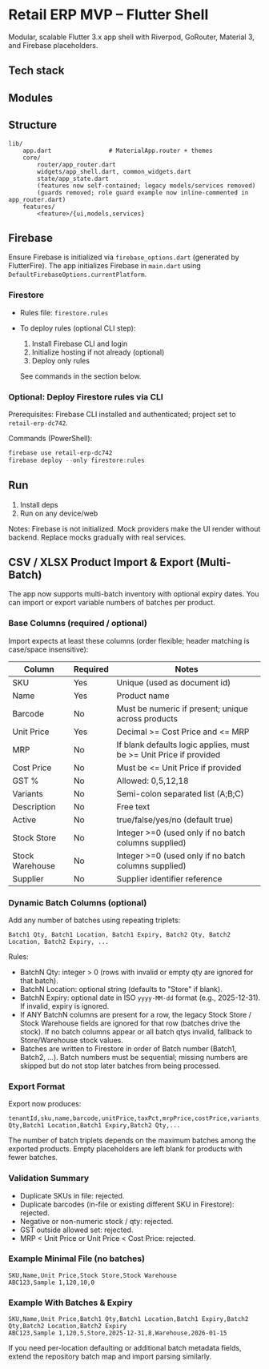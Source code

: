 # Retail ERP MVP – Flutter Shell

Modular, scalable Flutter 3.x app shell with Riverpod, GoRouter, Material 3, and Firebase placeholders.

## Tech stack

## Modules

## Structure
```
lib/
	app.dart                # MaterialApp.router + themes
	core/
		router/app_router.dart
		widgets/app_shell.dart, common_widgets.dart
		state/app_state.dart
		(features now self-contained; legacy models/services removed)
		(guards removed; role guard example now inline-commented in app_router.dart)
	features/
		<feature>/{ui,models,services}
```

## Firebase

Ensure Firebase is initialized via `firebase_options.dart` (generated by FlutterFire). The app initializes Firebase in `main.dart` using `DefaultFirebaseOptions.currentPlatform`.

### Firestore

- Rules file: `firestore.rules`
- To deploy rules (optional CLI step):

  1) Install Firebase CLI and login
  2) Initialize hosting if not already (optional)
  3) Deploy only rules

  See commands in the section below.

### Optional: Deploy Firestore rules via CLI

Prerequisites: Firebase CLI installed and authenticated; project set to `retail-erp-dc742`.

Commands (PowerShell):

```powershell
firebase use retail-erp-dc742
firebase deploy --only firestore:rules
```

## Run
1) Install deps
2) Run on any device/web

Notes: Firebase is not initialized. Mock providers make the UI render without backend. Replace mocks gradually with real services.

## CSV / XLSX Product Import & Export (Multi-Batch)

The app now supports multi-batch inventory with optional expiry dates. You can import or export variable numbers of batches per product.

### Base Columns (required / optional)
Import expects at least these columns (order flexible; header matching is case/space insensitive):

| Column | Required | Notes |
|--------|----------|-------|
| SKU | Yes | Unique (used as document id) |
| Name | Yes | Product name |
| Barcode | No | Must be numeric if present; unique across products |
| Unit Price | Yes | Decimal >= Cost Price and <= MRP |
| MRP | No | If blank defaults logic applies, must be >= Unit Price if provided |
| Cost Price | No | Must be <= Unit Price if provided |
| GST % | No | Allowed: 0,5,12,18 |
| Variants | No | Semi-colon separated list (A;B;C) |
| Description | No | Free text |
| Active | No | true/false/yes/no (default true) |
| Stock Store | No | Integer >=0 (used only if no batch columns supplied) |
| Stock Warehouse | No | Integer >=0 (used only if no batch columns supplied) |
| Supplier | No | Supplier identifier reference |

### Dynamic Batch Columns (optional)

Add any number of batches using repeating triplets:

```
Batch1 Qty, Batch1 Location, Batch1 Expiry, Batch2 Qty, Batch2 Location, Batch2 Expiry, ...
```

Rules:
* BatchN Qty: integer > 0 (rows with invalid or empty qty are ignored for that batch).
* BatchN Location: optional string (defaults to "Store" if blank).
* BatchN Expiry: optional date in ISO `yyyy-MM-dd` format (e.g., 2025-12-31). If invalid, expiry is ignored.
* If ANY BatchN columns are present for a row, the legacy Stock Store / Stock Warehouse fields are ignored for that row (batches drive the stock). If no batch columns appear or all batch qtys invalid, fallback to Store/Warehouse stock values.
* Batches are written to Firestore in order of Batch number (Batch1, Batch2, ...). Batch numbers must be sequential; missing numbers are skipped but do not stop later batches from being processed.

### Export Format

Export now produces:

```
tenantId,sku,name,barcode,unitPrice,taxPct,mrpPrice,costPrice,variants,description,isActive,storeQty,warehouseQty,totalQty,Batch1 Qty,Batch1 Location,Batch1 Expiry,Batch2 Qty,...
```

The number of batch triplets depends on the maximum batches among the exported products. Empty placeholders are left blank for products with fewer batches.

### Validation Summary
* Duplicate SKUs in file: rejected.
* Duplicate barcodes (in-file or existing different SKU in Firestore): rejected.
* Negative or non-numeric stock / qty: rejected.
* GST outside allowed set: rejected.
* MRP < Unit Price or Unit Price < Cost Price: rejected.

### Example Minimal File (no batches)
```
SKU,Name,Unit Price,Stock Store,Stock Warehouse
ABC123,Sample 1,120,10,0
```

### Example With Batches & Expiry
```
SKU,Name,Unit Price,Batch1 Qty,Batch1 Location,Batch1 Expiry,Batch2 Qty,Batch2 Location,Batch2 Expiry
ABC123,Sample 1,120,5,Store,2025-12-31,8,Warehouse,2026-01-15
```

If you need per-location defaulting or additional batch metadata fields, extend the repository batch map and import parsing similarly.
